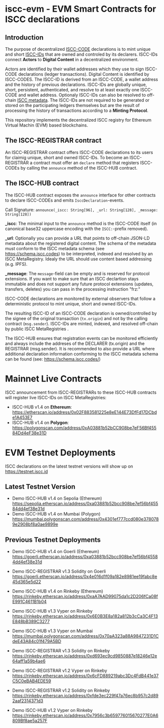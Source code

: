 # iscc-evm - EVM Smart Contracts for ISCC declarations

## Introduction

The purpose of decentralized [ISCC-CODE](https://core.iscc.codes/iscc_code/) declarations is to 
mint unique and short [ISCC-IDs](https://core.iscc.codes/iscc_id/) that are owned and controled 
by its declarers. ISCC-IDs connect **Actors** to **Digital Content** in a decentralized environment.

Actors are identified by their wallet addresses which they use to sign ISCC-CODE declarations
(ledger transactions). Digital Content is identified by ISCC-CODES. The ISCC-ID is derived from an
ISCC-CODE, a wallet address and the history of previous declarations. ISCC-IDs are globally unique,
short, persistent, authenticated, and resolve to at least exactly one ISCC-CODE and wallet address.
Optionaly ISCC-IDs can also be resolved to off-chain [ISCC metadata](https://schema.iscc.codes).
The ISCC-IDs are not required to be generated or stored on the participating ledgers themselves but
are the result of processing the history of transactions according to a **Minting Protocol**.

This repository implements the decentralized ISCC registry for Ethereum Virtual Machin (EVM) based
blockchains.

## The ISCC-REGISTRAR contract

An ISCC-REGISTRAR contract offers ISCC-CODE declarations to its users for claimig unique, short
and owned ISCC-IDs. To become an ISCC-REGISTRAR a contract must offer an `declare` method that
registers ISCC-CODEs by calling the `announce` method of the ISCC-HUB contract.

## The ISCC-HUB contract

The ISCC-HUB contract exposes the `announce` interface for other contracts to declare
ISCC-CODEs and emits `IsccDeclaration`-events.

Call Signature: `announce(_iscc: String[96], _url: String[128], _message: String[128])`

**\_iscc**: The minimal input to the `announce` method is the ISCC-CODE itself (in canonical base32
uppercase encoding with the `ISCC:`-prefix removed).

**\_url**: Optionally you can provide a URL that points to off-chain JSON-LD metadata about the
registered digital content. The schema of the metadata must conform to the ISCC metadata schema 
(see https://schema.iscc.codes) to be interpreted, indexed and resolved by an ISCC MetaRegistry.
Idealy the URL should use content based addressing (e.g. IPFS).

**\_message**: The `message`-field can be empty and is reserved for protocol extensions. If you
want to make sure that an ISCC declartion stays immutable and does not support any future protocol 
extensions (updates, transfers, deletes) you can pass in the processing instruction "frz:"

ISCC-CODE declarations are monitored by external observers that follow a deterministic protocol to
mint unique, short and owned ISCC-IDs.

The resulting ISCC-ID of an ISCC-CODE declaration is owned/controlled by the signee of the original 
transaction (`tx.origin`) and not by the calling contract (`msg.sender`). ISCC-IDs are minted, 
indexed, and resolved off-chain by public ISCC MetaRegistries .

The ISCC-HUB ensures that registration events can be monitored efficiently and always include the 
addreses of the DECLARER (tx.origin) and the REGISTRAR (msg.sender). It is recommended to 
also provide a URL where additional declaration information conforming to the ISCC metadata schema 
can be found (see: https://schema.iscc.codes/)



# Mainnet Live Contracts

ISCC announcement from ISCC-REGISTRARs to these ISCC-HUB contracts will register live ISCC-IDs
on ISCC MetaRegistries:

- ISCC-HUB v1.4 on **Ethereum**: https://etherscan.io/address/0x02F883581225e8eE144E73DfFd17DCbde1A453E7
- ISCC-HUB v1.4 on **Polygon**: https://polygonscan.com/address/0xA03881b52bCC908be7eF56Bf45584Dd4eF38e31D

# EVM Testnet Deployments

ISCC declarations on the latest testnet versions will show up on https://testnet.iscc.id

## Latest Testnet Version
- Demo ISCC-HUB v1.4 on Sepolia (Ethereum) https://sepolia.etherscan.io/address/0xa03881b52bcc908be7ef56bf45584dd4ef38e31d
- Demo ISCC-HUB v1.4 on Mumbai (Polygon) https://mumbai.polygonscan.com/address/0x4301ef777ccd080e3780789e2908bf8a0ae9899e

## Previous Testnet Deployments
- Demo ISCC-HUB v1.4 on Goerli (Ethereum) https://goerli.etherscan.io/address/0xa03881b52bcc908be7ef56bf45584dd4ef38e31d
- Demo ISCC-REGISTRAR v1.3 Solidity on Goerli https://goerli.etherscan.io/address/0x4e016d1f09a182e8981ee19fabc8e45d365e5d22
- Demo ISCC-HUB v1.4 on Rinkeby (Ethereum) https://rinkeby.etherscan.io/address/0xaA7AAD99075da1c2D206fCa08fE991C4611B1b04
- Demo ISCC-HUB v1.3 Vyper on Rinkeby https://rinkeby.etherscan.io/address/0x6E0B3E8a182a812b3cCa3C4F13E848bB389C3277
- Demo ISCC-HUB v1.3 Vyper on Mumbai https://mumbai.polygonscan.com/address/0x70aA323a88A9847231D1CdeE43A84c01f479A5BD
- Demo ISCC-REGISTRAR v1.3 Solidity on Rinkeby https://rinkeby.etherscan.io/address/0xd693ec9cd9850887e18246e12e64aff1a59b4ae6

- Demo ISCC-REGISTRAR v1.2 Vyper on Rinkeby https://rinkeby.etherscan.io/address/0x6cFD889219abc3Dc4FdB441e37C5C0eBAB4EDE59
- Demo ISCC-REGISTRAR v1.2 Solidity on Rinkeby https://rinkeby.etherscan.io/address/0xfde3ec229f47a76ec8b957c2d892aaf2314371d3
- Demo  ISCC-HUB v1.2 Vyper on Rinkeby https://rinkeby.etherscan.io/address/0x7956c3b659776015670277E0A6809Bf8ae5a257F
